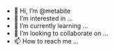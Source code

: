 - 👋 Hi, I’m @metabite
- 👀 I’m interested in ...
- 🌱 I’m currently learning ...
- 💞️ I’m looking to collaborate on ...
- 📫 How to reach me ...

<!---
metabite/metabite is a ✨ special ✨ repository because its `README.md` (this file) appears on your GitHub profile.
You can click the Preview link to take a look at your changes.
--->
